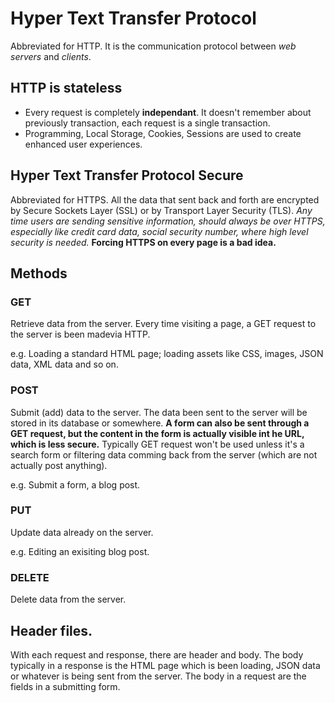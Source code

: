 # Hyper Text Transfer Protocol

Abbreviated for HTTP. It is the communication protocol between *web servers* and *clients*.

## HTTP is stateless

- Every request is completely **independant**. It doesn't remember about previously transaction, each request is a single transaction.
- Programming, Local Storage, Cookies, Sessions are used to create enhanced user experiences.

## Hyper Text Transfer Protocol Secure

Abbreviated for HTTPS. All the data that sent back and forth are encrypted by Secure Sockets Layer (SSL) or by Transport Layer Security (TLS). *Any time users are sending sensitive information, should always be over HTTPS, especially like credit card data, social security number, where high level security is needed.* **Forcing HTTPS on every page is a bad idea.**

## Methods

### GET

Retrieve data from the server. Every time visiting a page, a GET request to the server is been madevia HTTP.

e.g. Loading a standard HTML page; loading assets like CSS, images, JSON data, XML data and so on.

### POST

Submit (add) data to the server. The data been sent to the server will be stored in its database or somewhere. **A form can also be sent through a GET request, but the content in the form is actually visible int he URL, which is less secure.** Typically GET request won't be used unless it's a search form or filtering data comming back from the server (which are not actually post anything).

e.g. Submit a form, a blog post.

### PUT

Update data already on the server.

e.g. Editing an exisiting blog post.

### DELETE

Delete data from the server.

## Header files.

With each request and response, there are header and body. The body typically in a response is the HTML page which is been loading, JSON data or whatever is being sent from the server. The body in a request are the fields in a submitting form.
